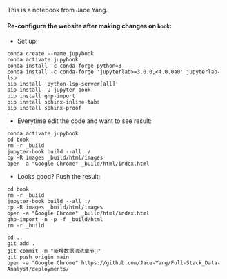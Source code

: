 This is a notebook from Jace Yang.

#### Re-configure the website after making changes on `book`:


- Set up:
```
conda create --name jupybook
conda activate jupybook
conda install -c conda-forge python=3
conda install -c conda-forge 'jupyterlab>=3.0.0,<4.0.0a0' jupyterlab-lsp
pip install 'python-lsp-server[all]'
pip install -U jupyter-book
pip install ghp-import
pip install sphinx-inline-tabs
pip install sphinx-proof
```

- Everytime edit the code and want to see result:

```
conda activate jupybook
cd book
rm -r _build
jupyter-book build --all ./
cp -R images _build/html/images
open -a "Google Chrome" _build/html/index.html
```

- Looks good? Push the result:

```
cd book
rm -r _build
jupyter-book build --all ./
cp -R images _build/html/images
open -a "Google Chrome" _build/html/index.html
ghp-import -n -p -f _build/html
rm -r _build

cd ..
git add .
git commit -m "新增数据清洗章节📒"
git push origin main
open -a "Google Chrome" https://github.com/Jace-Yang/Full-Stack_Data-Analyst/deployments/
```
